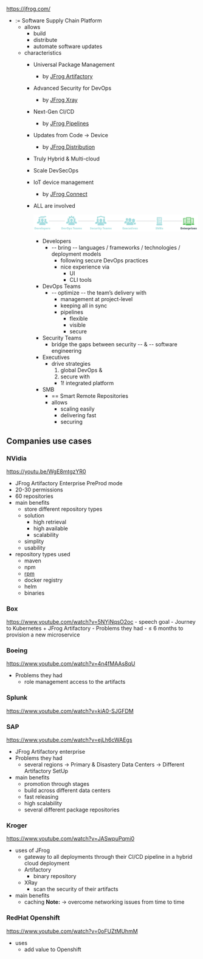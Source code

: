 https://jfrog.com/

- := Software Supply Chain Platform
    - allows
        - build
        - distribute
        - automate software updates
    - characteristics
        - Universal Package Management
            - by [JFrog Artifactory](jfrog-artifactory-documentation.jfrog-artifactory.md)
        - Advanced Security for DevOps
            - by [JFrog Xray](jfrog-security-documentation.jfrog-xray.md)
        - Next-Gen CI/CD
            - by [JFrog Pipelines](jfrog-pipelines-documentation.jfrog-pipelines.md)
        - Updates from Code → Device
            - by [JFrog Distribution](jfrog-distribution-documentation.jfrog-distribution.md)
        - Truly Hybrid & Multi-cloud
        - Scale DevSecOps
        - IoT device management
            - by [JFrog Connect](jfrog-connect-documentation.jfrog-connect-for-edge-and-iot.md)
        - ALL are involved
            
          ![](static/overview1.png)
            
            - Developers
                - -- bring -- languages / frameworks / technologies / deployment models
                    - following secure DevOps practices
                    - nice experience via
                        - UI
                        - CLI tools
            - DevOps Teams
                - -- optimize -- the team’s delivery with
                    - management at project-level
                    - keeping all in sync
                    - pipelines
                        - flexible
                        - visible
                        - secure
            - Security Teams
                - bridge the gaps between security -- & -- software engineering
            - Executives
                - drive strategies
                  1. global DevOps &
                  2. secure with
                    - 1! integrated platform
            - SMB
                - == Smart Remote Repositories
                - allows
                    - scaling easily
                    - delivering fast
                    - securing

## Companies use cases        
### NVidia
https://youtu.be/WgE8mtgzYR0
- JFrog Artifactory Enterprise PreProd mode
- 20-30 permissions
- 60 repositories
- main benefits
    - store different repository types
    - solution
        - high retrieval
        - high available
        - scalability
    - simplity
    - usability
- repository types used
    - maven
    - npm
    - [rpm](https://www.notion.so/Related-Topics-73733950189342f4a5529d8f33a8feb8?pvs=21)
    - docker registry
    - helm
    - binaries 

### Box
https://www.youtube.com/watch?v=5NYjNqsO2oc
    - speech goal
        - Journey to Kubernetes + JFrog Artifactory
    - Problems they had
        - ≤ 6 months to provision a new microservice

### Boeing
https://www.youtube.com/watch?v=4n4fMAAs8qU
- Problems they had
    - role management access to the artifacts

### Splunk
https://www.youtube.com/watch?v=kiA0-SJGFDM

### SAP
https://www.youtube.com/watch?v=ejLh6cWAEgs
- JFrog Artifactory enterprise
- Problems they had
    - several regions → Primary & Disastery Data Centers → Different Artifactory SetUp
- main benefits
    - promotion through stages
    - build across different data centers
    - fast releasing
    - high scalability
    - several different package repositories

### Kroger
https://www.youtube.com/watch?v=JASwpuPqmi0
- uses of JFrog
    - gateway to all deployments through their CI/CD pipeline in a hybrid cloud deployment
    - Artifactory
        - binary repository
    - XRay
        - scan the security of their artifacts
- main benefits
    - caching
    **Note:** → overcome networking issues from time to time

### RedHat Openshift
https://www.youtube.com/watch?v=0oFUZtMUhmM
- uses
    - add value to Openshift
